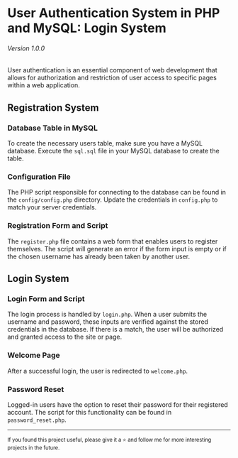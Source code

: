 # User Authentication System in PHP and MySQL: Login System

###### Version 1.0.0

User authentication is an essential component of web development that allows for authorization and restriction of user access to specific pages within a web application.

## Registration System

### Database Table in MySQL

To create the necessary users table, make sure you have a MySQL database. Execute the `sql.sql` file in your MySQL database to create the table.

### Configuration File

The PHP script responsible for connecting to the database can be found in the `config/config.php` directory. Update the credentials in `config.php` to match your server credentials.

### Registration Form and Script

The `register.php` file contains a web form that enables users to register themselves. The script will generate an error if the form input is empty or if the chosen username has already been taken by another user.

## Login System

### Login Form and Script

The login process is handled by `login.php`. When a user submits the username and password, these inputs are verified against the stored credentials in the database. If there is a match, the user will be authorized and granted access to the site or page.

### Welcome Page

After a successful login, the user is redirected to `welcome.php`.

### Password Reset

Logged-in users have the option to reset their password for their registered account. The script for this functionality can be found in `password_reset.php`.

<hr />
<small>If you found this project useful, please give it a ⭐ and follow me for more interesting projects in the future.</small>
